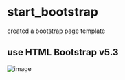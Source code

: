 # start_bootstrap
created a bootstrap page template
## use HTML Bootstrap v5.3
![image](https://github.com/Katerina-99/start_bootstrap/assets/57578765/782e39dd-13c0-48bd-9472-9e4d5f55d21f)
